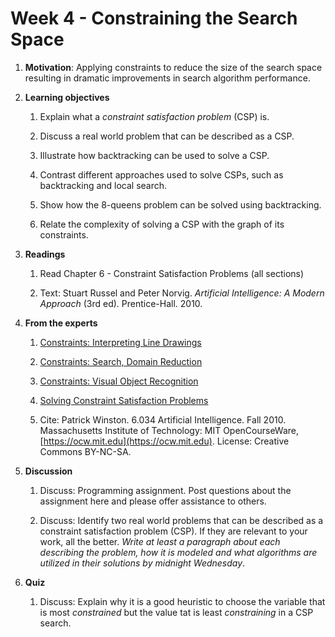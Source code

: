 # Week 4 - Constraining the Search Space

1. **Motivation**: Applying constraints to reduce the size of the search space resulting in dramatic improvements in search algorithm performance.

1. **Learning objectives**

    1. Explain what a _constraint satisfaction problem_ (CSP) is.

    1. Discuss a real world problem that can be described as a CSP.

    1. Illustrate how backtracking can be used to solve a CSP.

    1. Contrast different approaches used to solve CSPs, such as backtracking and local search.

    1. Show how the 8-queens problem can be solved using backtracking.

    1. Relate the complexity of solving a CSP with the graph of its constraints.

1. **Readings**

    1. Read Chapter 6 - Constraint Satisfaction Problems (all sections)

    1. Text: Stuart Russel and Peter Norvig. _Artificial Intelligence: A Modern Approach_ (3rd ed). Prentice-Hall. 2010.

1. **From the experts**

    1. [Constraints: Interpreting Line Drawings](https://youtu.be/l-tzjenXrvI)

    1. [Constraints: Search, Domain Reduction](https://youtu.be/d1KyYyLmGpA)

    1. [Constraints: Visual Object Recognition](https://youtu.be/gvmfbePC2pc)

    1. [Solving Constraint Satisfaction Problems](https://youtu.be/dXTNQmqFo1k)

    1. Cite: Patrick Winston. 6.034 Artificial Intelligence. Fall 2010. Massachusetts Institute of Technology: MIT OpenCourseWare, [https://ocw.mit.edu](https://ocw.mit.edu). License: Creative Commons BY-NC-SA.

1. **Discussion**

    1. Discuss:  Programming assignment. Post questions about the assignment here and please offer assistance to others.

    1. Discuss:  Identify two real world problems that can be described as a constraint satisfaction problem (CSP).  If they are relevant to your work, all the better.  _Write at least a paragraph about each describing the problem, how it is modeled and what algorithms are utilized in their solutions by midnight Wednesday_.

1. **Quiz**

    1. Discuss: Explain why it is a good heuristic to choose the variable that is most _constrained_ but the value tat is least _constraining_ in a CSP search.
